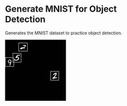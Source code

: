 # Generate MNIST for Object Detection

Generates the MNIST dataset to practice object detection.

![example.png](example.png)
